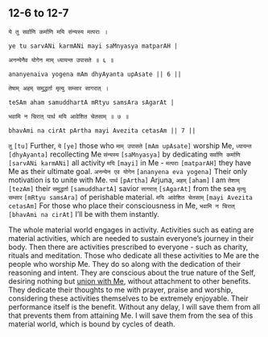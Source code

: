 ## <a name='_6_to_7'></a>12-6 to 12-7


```shloka-sa
ये तु सर्वाणि कर्माणि मयि संन्यस्य मत्पराः ।
```
```shloka-sa-hk
ye tu sarvANi karmANi mayi saMnyasya matparAH |
```
```shloka-sa
अनन्येनैव योगेन माम् ध्यायन्त उपासते ॥ ६ ॥
```
```shloka-sa-hk
ananyenaiva yogena mAm dhyAyanta upAsate || 6 ||
```
```shloka-sa
तेषाम् अहम् समुद्धर्ता मृत्यु सम्सार सागरात् ।
```
```shloka-sa-hk
teSAm aham samuddhartA mRtyu samsAra sAgarAt |
```
```shloka-sa
भवामि न चिरात् पार्थ मयि आवेशित चेतसाम् ॥ ७ ॥
```
```shloka-sa-hk
bhavAmi na cirAt pArtha mayi Avezita cetasAm || 7 ||
```

`तु` `[tu]` Further, `ये` `[ye]` those who `माम् उपासते` `[mAm upAsate]` worship Me, `ध्यायन्त` `[dhyAyanta]` recollecting Me `संन्यस्य` `[saMnyasya]` by dedicating `सर्वाणि कर्माणि` `[sarvANi karmANi]` all activity `मयि` `[mayi]` in Me - `मत्पराः` `[matparAH]` they have Me as their ultimate goal. `अनन्येन एव योगेन` `[ananyena eva yogena]` Their only motivation is to unite with Me.
`पार्थ` `[pArtha]` Arjuna, `अहम्` `[aham]` I am `तेशाम्` `[tezAm]` their `समुद्धर्ता` `[samuddhartA]` savior `सागरात्` `[sAgarAt]` from the sea `मृत्यु सम्सार` `[mRtyu samsAra]` of perishable material. `मयि आवेशित चेतसाम्` `[mayi Avezita cetasAm]` For those who place their consciousness in Me, `भवामि न चिरात्` `[bhavAmi na cirAt]` I’ll be with them instantly.



The whole material world engages in activity. Activities such as eating are material activities, which are needed to sustain everyone’s journey in their body. Then there are activities prescribed to everyone - such as charity, rituals and meditation. 
Those who dedicate all these activities to Me are the people who worship Me. They do so along with the dedication of their reasoning and intent. They are conscious about the true nature of the Self, desiring nothing but [union with Me](Moksha), without attachment to other benefits. 
They dedicate their thoughts to me with prayer, praise and worship, considering these activities themselves to be extremely enjoyable. Their performance itself is the benefit.
Without any delay, I will save them from all that prevents them from attaining Me. I will save them from the sea of this material world, which is bound by cycles of death.

